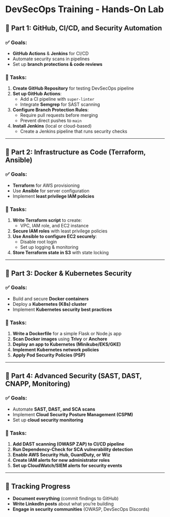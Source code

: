 # DevSecOps Training - Hands-On Lab

## 📌 Part 1: GitHub, CI/CD, and Security Automation
### ✅ Goals:
- **GitHub Actions** & **Jenkins** for CI/CD
- Automate security scans in pipelines
- Set up **branch protections & code reviews**

### 🔨 Tasks:
1. **Create GitHub Repository** for testing DevSecOps pipeline
2. **Set up GitHub Actions**:
   - Add a CI pipeline with `super-linter`
   - Integrate **Semgrep** for SAST scanning
3. **Configure Branch Protection Rules**:
   - Require pull requests before merging
   - Prevent direct pushes to `main`
4. **Install Jenkins** (local or cloud-based)
   - Create a Jenkins pipeline that runs security checks

---

## 📌 Part 2: Infrastructure as Code (Terraform, Ansible)
### ✅ Goals:
- **Terraform** for AWS provisioning
- Use **Ansible** for server configuration
- Implement **least privilege IAM policies**

### 🔨 Tasks:
1. **Write Terraform script** to create:
   - VPC, IAM role, and EC2 instance
2. **Secure IAM roles** with least privilege policies
3. **Use Ansible to configure EC2 securely**:
   - Disable root login
   - Set up logging & monitoring
4. **Store Terraform state in S3** with state locking

---

## 📌 Part 3: Docker & Kubernetes Security
### ✅ Goals:
- Build and secure **Docker containers**
- Deploy a **Kubernetes (K8s) cluster**
- Implement **Kubernetes security best practices**

### 🔨 Tasks:
1. **Write a Dockerfile** for a simple Flask or Node.js app
2. **Scan Docker images** using **Trivy** or **Anchore**
3. **Deploy an app to Kubernetes (Minikube/EKS/GKE)**
4. **Implement Kubernetes network policies**
5. **Apply Pod Security Policies (PSP)**

---

## 📌 Part 4: Advanced Security (SAST, DAST, CNAPP, Monitoring)
### ✅ Goals:
- Automate **SAST, DAST, and SCA scans**
- Implement **Cloud Security Posture Management (CSPM)**
- Set up **cloud security monitoring**

### 🔨 Tasks:
1. **Add DAST scanning (OWASP ZAP) to CI/CD pipeline**
2. **Run Dependency-Check for SCA vulnerability detection**
3. **Enable AWS Security Hub, GuardDuty, or Wiz**
4. **Create IAM alerts for new administrator roles**
5. **Set up CloudWatch/SIEM alerts for security events**

---

## 🚀 Tracking Progress
- **Document everything** (commit findings to GitHub)
- **Write LinkedIn posts** about what you’re building
- **Engage in security communities** (OWASP, DevSecOps Discords)



